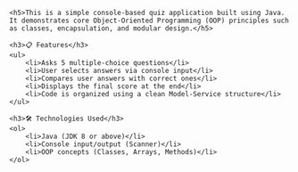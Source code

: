 <!DOCTYPE html>
<html>
<head>
    <title>Java Quiz App</title>
</head>
<body>

    <h5>This is a simple console-based quiz application built using Java. It demonstrates core Object-Oriented Programming (OOP) principles such as classes, encapsulation, and modular design.</h5>

    <h3>📋 Features</h3>
    <ul>
        <li>Asks 5 multiple-choice questions</li>
        <li>User selects answers via console input</li>
        <li>Compares user answers with correct ones</li>
        <li>Displays the final score at the end</li>
        <li>Code is organized using a clean Model-Service structure</li>
    </ul>

    <h3>🛠️ Technologies Used</h3>
    <ol>
        <li>Java (JDK 8 or above)</li>
        <li>Console input/output (Scanner)</li>
        <li>OOP concepts (Classes, Arrays, Methods)</li>
    </ol>

</body>
</html>
